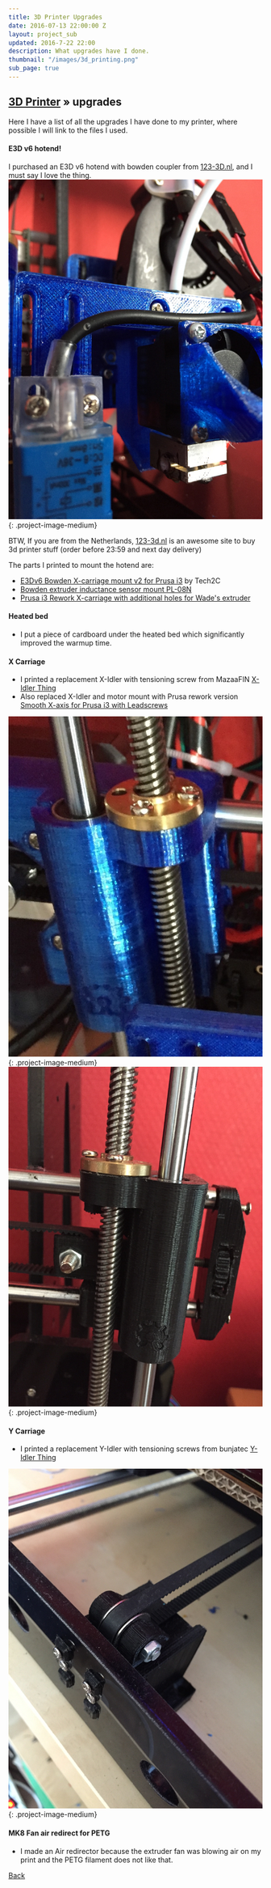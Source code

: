 ```yaml
---
title: 3D Printer Upgrades
date: 2016-07-13 22:00:00 Z
layout: project_sub
updated: 2016-7-22 22:00
description: What upgrades have I done.
thumbnail: "/images/3d_printing.png"
sub_page: true
---
```


## [3D Printer](3d_printer.html) &raquo; upgrades

Here I have a list of all the upgrades I have done to my printer, where possible I will link to the files I used.

#### E3D v6 hotend!

I purchased an E3D v6 hotend with bowden coupler from [123-3D.nl](https://www.123-3d.nl/E3D-v6-hotend-complete-kit-1-75-mm-thermistor-bowden-uitbreiding-origineel-i1771-t378.html), and I must say I love the thing.
![E3D hotend](upgrades/e3d_hotend.jpg){: .project-image-medium}

BTW, If you are from the Netherlands, [123-3d.nl](https://123-3d.nl) is an awesome site to buy 3d printer stuff (order before 23:59 and next day delivery)

The parts I printed to mount the hotend are:

* [E3Dv6 Bowden X-carriage mount v2 for Prusa i3](http://www.thingiverse.com/thing:1632847) by Tech2C
* [Bowden extruder inductance sensor mount PL-08N](http://www.thingiverse.com/thing:1672521)
* [Prusa i3 Rework X-carriage with additional holes for Wade's extruder](http://www.thingiverse.com/thing:586636)

#### Heated bed

* I put a piece of cardboard under the heated bed which significantly improved the warmup time.

#### X Carriage

* I printed a replacement X-Idler with tensioning screw from MazaaFIN [X-Idler Thing](http://www.thingiverse.com/thing:1103976)
* Also replaced X-Idler and motor mount with Prusa rework version [Smooth X-axis for Prusa i3 with Leadscrews](http://www.thingiverse.com/thing:1103976)

![X-Idler](upgrades/x_motor_mount.jpg){: .project-image-medium}
![X-Idler](upgrades/x_idler.jpg){: .project-image-medium}

#### Y Carriage

* I printed a replacement Y-Idler with tensioning screws from bunjatec [Y-Idler Thing](http://www.thingiverse.com/thing:1298757)

![Corner piece](upgrades/y_idler.jpg){: .project-image-medium}

#### MK8 Fan air redirect for PETG

* I made an Air redirector because the extruder fan was blowing air on my print and the PETG filament does not like that.


[Back](3d_printer.html)
